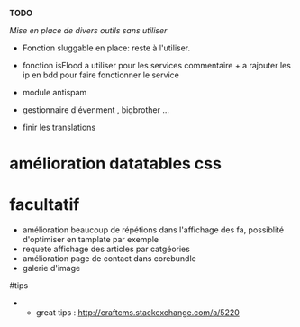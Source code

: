 **TODO**

_Mise en place de divers outils sans utiliser_


- Fonction sluggable en place: reste à l'utiliser.
- fonction isFlood a utiliser pour les services commentaire + a rajouter les ip en bdd pour faire fonctionner le service
  
- module antispam
 
- gestionnaire d'évenment , bigbrother ...
 
- finir les translations
     
# amélioration datatables css
 
 
 # facultatif
- amélioration beaucoup de répétions dans l'affichage des fa, possiblité d'optimiser en tamplate par exemple
- requete affichage des articles par catgéories
- amélioration page de contact dans corebundle
- galerie d'image


#tips
- - great tips : http://craftcms.stackexchange.com/a/5220